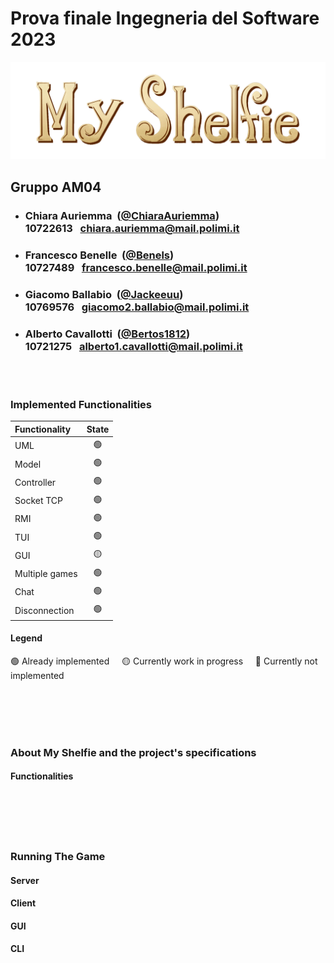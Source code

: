 # Prova finale Ingegneria del Software 2023

![alt text](src/main/resources/Images/LogoWide.png)


## Gruppo AM04

- ###  Chiara Auriemma &nbsp;([@ChiaraAuriemma](https://github.com/ChiaraAuriemma))<br> 10722613&nbsp;&nbsp; chiara.auriemma@mail.polimi.it

- ###  Francesco Benelle &nbsp;([@Benels](https://github.com/Benels))<br> 10727489&nbsp;&nbsp; francesco.benelle@mail.polimi.it

- ###  Giacomo Ballabio &nbsp;([@Jackeeuu](https://github.com/jakeeuu))<br> 10769576&nbsp;&nbsp; giacomo2.ballabio@mail.polimi.it

- ###  Alberto Cavallotti &nbsp;([@Bertos1812](https://github.com/Bertos1812))<br>  10721275&nbsp;&nbsp; alberto1.cavallotti@mail.polimi.it


<br><br>

### Implemented Functionalities

| Functionality  |                       State                        |
|:---------------|:--------------------------------------------------:|
| UML            | 🟢 |
| Model          | 🟢 |
| Controller     | 🟢 |
| Socket TCP     | 🟢 |
| RMI            | 🟢 |
| TUI            | 🟢 |
| GUI            | 🟡 |
| Multiple games | 🟢 |
| Chat           | 🟢 |
| Disconnection  | 🟢 |


#### Legend
🟢 Already implemented &nbsp;&nbsp;&nbsp;&nbsp;🟡 Currently work in progress&nbsp;&nbsp;&nbsp;&nbsp; 🔴  Currently not implemented

<br><br>
<br><br>

### About My Shelfie and the project's specifications
#### Functionalities

<br><br>
<br><br>

### Running The Game
#### Server
#### Client
#### GUI
#### CLI

